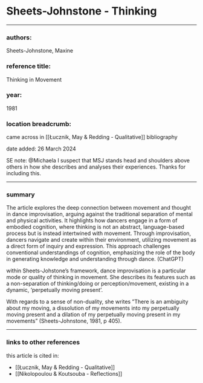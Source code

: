 # Sheets-Johnstone - Thinking

---

### authors:

Sheets-Johnstone, Maxine 

### reference title:

Thinking in Movement

### year:

1981

### location breadcrumb:

came across in [[Łucznik, May & Redding - Qualitative]] bibliography

date added: 26 March 2024

SE note: @Michaela I suspect that MSJ stands head and shoulders above others in how she describes and analyses their experiences. Thanks for including this. 

---

### summary

The article explores the deep connection between movement and thought in dance improvisation, arguing against the traditional separation of mental and physical activities. It highlights how dancers engage in a form of embodied cognition, where thinking is not an abstract, language-based process but is instead intertwined with movement. Through improvisation, dancers navigate and create within their environment, utilizing movement as a direct form of inquiry and expression. This approach challenges conventional understandings of cognition, emphasizing the role of the body in generating knowledge and understanding through dance. (ChatGPT)

within Sheets-Johstone’s framework, dance improvisation is a particular mode or quality of thinking in movement. She describes its features such as a non-separation of thinking/doing or perception/movement, existing in a dynamic, ‘perpetually moving present’.

With regards to a sense of non-duality, she writes ”There is an ambiguity about my moving, a dissolution of my movements into my perpetually moving present and a dilation of my perpetually moving present in my movements” (Sheets-Johnstone, 1981, p 405).

---

### links to other references

this article is cited in:
- [[Łucznik, May & Redding - Qualitative]]
- [[Nikolopoulou & Koutsouba - Reflections]]